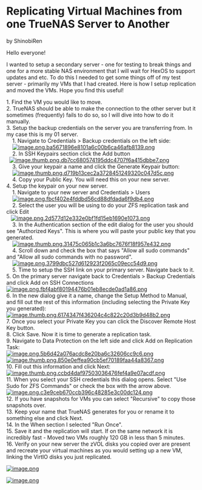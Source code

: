 # Replicating Virtual Machines from one TrueNAS Server to Another

by ShinobiRen

Hello everyone!

I wanted to setup a secondary server - one for testing to break things and one for a more stable NAS environment that I will wait for HexOS to support updates and etc. To do this I needed to get some things off of my test server - primarily my VMs that I had created. Here is how I setup replication and moved the VMs. Hope you find this useful!

1\. Find the VM you would like to move.   
2\. TrueNAS should be able to make the connection to the other server but it sometimes (frequently) fails to do so, so I will dive into how to do it manually.   
3\. Setup the backup credentials on the server you are transferring from. In my case this is my 01 server.  
    1. Navigate to Credentials > Backup credentials on the left side:  
    [![image.png.ba5671896e8101a6c00b6ca46afb8139.png](https://hub.hexos.com/uploads/monthly_2025_04/image.png.ba5671896e8101a6c00b6ca46afb8139.png)](https://hub.hexos.com/uploads/monthly_2025_04/image.png.ba5671896e8101a6c00b6ca46afb8139.png "Enlarge image")  
    2. In SSH Keypairs section click the Add button  
  [![image.thumb.png.db7cc680574195ddc4707f6a415dbbe7.png](https://hub.hexos.com/uploads/monthly_2025_04/image.thumb.png.db7cc680574195ddc4707f6a415dbbe7.png)](https://hub.hexos.com/uploads/monthly_2025_04/image.png.52480c092ffb8d2dcfcfd9e0c616b87f.png)  
    3. Give your keypair a name and click the Generate Keypair button:  
    [![image.thumb.png.d719b13cec2a3728451249320c047d5c.png](https://hub.hexos.com/uploads/monthly_2025_04/image.thumb.png.d719b13cec2a3728451249320c047d5c.png)](https://hub.hexos.com/uploads/monthly_2025_04/image.png.6597985bb444a7acbaad747ef9f91148.png)  
    4. Copy your Public Key. You will need this on your new server.   
4\. Setup the keypair on your new server.  
    1. Navigate to your new server and Credentials > Users  
    [![image.png.fbcf402e4fddbd56cd88dfdada6f9db4.png](https://hub.hexos.com/uploads/monthly_2025_04/image.png.fbcf402e4fddbd56cd88dfdada6f9db4.png)](https://hub.hexos.com/uploads/monthly_2025_04/image.png.fbcf402e4fddbd56cd88dfdada6f9db4.png "Enlarge image")  
    2. Select the user you will be using to do your ZFS replication task and click Edit  
   [![image.png.2d577d12e332e0bf1fd15eb1690e1073.png](https://hub.hexos.com/uploads/monthly_2025_04/image.png.2d577d12e332e0bf1fd15eb1690e1073.png)](https://hub.hexos.com/uploads/monthly_2025_04/image.png.2d577d12e332e0bf1fd15eb1690e1073.png "Enlarge image")  
    3. In the Authentication section of the edit dialog for the user you should see "Authorized Keys". This is where you will paste your public key that you generated.   
    [![image.thumb.png.31475c065b1c3a6bc7676f18f957e432.png](https://hub.hexos.com/uploads/monthly_2025_04/image.thumb.png.31475c065b1c3a6bc7676f18f957e432.png)](https://hub.hexos.com/uploads/monthly_2025_04/image.png.818d1b42519305f8830a75eba4e509e6.png)  
    4. Scroll down and check the box that says "Allow all sudo commands" and "Allow all sudo commands with no password".  
    [![image.png.3799dbc527d612923f2065c09ecc54d9.png](https://hub.hexos.com/uploads/monthly_2025_04/image.png.3799dbc527d612923f2065c09ecc54d9.png)](https://hub.hexos.com/uploads/monthly_2025_04/image.png.3799dbc527d612923f2065c09ecc54d9.png "Enlarge image")  
    5. Time to setup the SSH link on your primary server. Navigate back to it.   
5\. On the primary server navigate back to Credentials > Backup Credentials and click Add on SSH Connections  
[![image.png.fbf4abf80194476b01eb8ecde0ad1a86.png](https://hub.hexos.com/uploads/monthly_2025_04/image.png.fbf4abf80194476b01eb8ecde0ad1a86.png)](https://hub.hexos.com/uploads/monthly_2025_04/image.png.fbf4abf80194476b01eb8ecde0ad1a86.png "Enlarge image")  
6\. In the new dialog give it a name, change the Setup Method to Manual, and fill out the rest of this information (including selecting the Private Key you generated):  
[![image.thumb.png.6174347f436204c4c822c20d3b9d48b2.png](https://hub.hexos.com/uploads/monthly_2025_04/image.thumb.png.6174347f436204c4c822c20d3b9d48b2.png)](https://hub.hexos.com/uploads/monthly_2025_04/image.png.38aaebfb9d26942706938e9f45a8b466.png)  
7\. Once you select your Private Key you can click the Discover Remote Host Key button.   
8\. Click Save. Now it is time to generate a replication task.   
9\. Navigate to Data Protection on the left side and click Add on Replication Task:  
[![image.png.5b6d42a076acdc8e20ba6c32606cc9c6.png](https://hub.hexos.com/uploads/monthly_2025_04/image.png.5b6d42a076acdc8e20ba6c32606cc9c6.png)](https://hub.hexos.com/uploads/monthly_2025_04/image.png.5b6d42a076acdc8e20ba6c32606cc9c6.png "Enlarge image")  
[![image.thumb.png.850e0effea90cb5ef70189faa44a8367.png](https://hub.hexos.com/uploads/monthly_2025_04/image.thumb.png.850e0effea90cb5ef70189faa44a8367.png)](https://hub.hexos.com/uploads/monthly_2025_04/image.png.4fe6ab083601e2cdc2f6454712f0ba38.png)  
10\. Fill out this information and click Next:  
[![image.thumb.png.ccbd4daf97503036476fef4a9e07acdf.png](https://hub.hexos.com/uploads/monthly_2025_04/image.thumb.png.ccbd4daf97503036476fef4a9e07acdf.png)](https://hub.hexos.com/uploads/monthly_2025_04/image.png.f46240a94a07cb415dc6822c6c0e6cdc.png)  
11\. When you select your SSH credentials this dialog opens. Select "Use Sudo for ZFS Commands" or check the box with the arrow above.  
[![image.png.c3e9ceb670ccb396c48285e3c00dc124.png](https://hub.hexos.com/uploads/monthly_2025_04/image.png.c3e9ceb670ccb396c48285e3c00dc124.png)](https://hub.hexos.com/uploads/monthly_2025_04/image.png.c3e9ceb670ccb396c48285e3c00dc124.png "Enlarge image")  
12\. If you have snapshots for VMs you can select "Recursive" to copy those snapshots over.   
13\. Keep your name that TrueNAS generates for you or rename it to something else and click Next.   
14\. In the When section I selected "Run Once".  
15\. Save it and the replication will start. If on the same network it is incredibly fast - Moved two VMs roughly 120 GB in less than 5 minutes.   
16\. Verify on your new server the zVOL disks you copied over are present and recreate your virtual machines as you would setting up a new VM, linking the VirtIO disks you just replicated. 

[![image.png](https://hub.hexos.com/uploads/monthly_2025_04/image.thumb.png.cba475dc9359559a1d03648381ba7199.png)](https://hub.hexos.com/uploads/monthly_2025_04/image.png.e40a92042a3f6a172d540a55b3a4d46c.png)

[![image.png](https://hub.hexos.com/uploads/monthly_2025_04/image.png.bd3c253eca7787e6ba656ae6ebcfe501.png)](https://hub.hexos.com/uploads/monthly_2025_04/image.png.bd3c253eca7787e6ba656ae6ebcfe501.png)